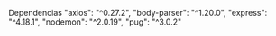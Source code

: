 Dependencias
        "axios": "^0.27.2",
        "body-parser": "^1.20.0",
        "express": "^4.18.1",
        "nodemon": "^2.0.19",
        "pug": "^3.0.2"
